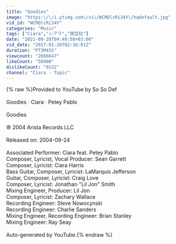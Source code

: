 ```yaml
---
title: "Goodies"
image: "https:\/\/i.ytimg.com\/vi\/WCMQlcRi34Y\/hqdefault.jpg"
vid_id: "WCMQlcRi34Y"
categories: "Music"
tags: ["Ciara","シアラ","席亞拉"]
date: "2021-09-28T04:40:58+03:00"
vid_date: "2017-01-26T02:16:01Z"
duration: "PT3M43S"
viewcount: "2666647"
likeCount: "56900"
dislikeCount: "9132"
channel: "Ciara - Topic"
---
```

{% raw %}Provided to YouTube by So So Def<br /><br />Goodies · Ciara · Petey Pablo<br /><br />Goodies<br /><br />℗ 2004 Arista Records LLC<br /><br />Released on: 2004-09-24<br /><br />Associated  Performer: Ciara feat. Petey Pablo<br />Composer, Lyricist, Vocal  Producer: Sean Garrett<br />Composer, Lyricist: Ciara Harris<br />Bass  Guitar, Composer, Lyricist: LaMarquis Jefferson<br />Guitar, Composer, Lyricist: Craig Love<br />Composer, Lyricist: Jonathan &quot;Lil Jon&quot; Smith<br />Mixing  Engineer, Producer: Lil Jon<br />Composer, Lyricist: Zachary Wallace<br />Recording  Engineer: Steve Nowocynski<br />Recording  Engineer: Charlie Sanders<br />Mixing  Engineer, Recording  Engineer: Brian Stanley<br />Mixing  Engineer: Ray Seay<br /><br />Auto-generated by YouTube.{% endraw %}
